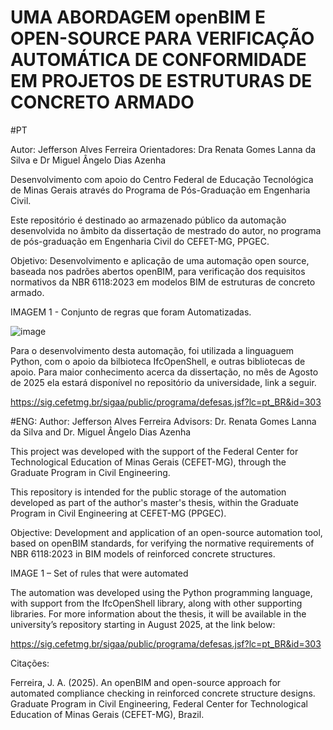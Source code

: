 # UMA ABORDAGEM openBIM E OPEN-SOURCE PARA VERIFICAÇÃO  AUTOMÁTICA DE CONFORMIDADE EM PROJETOS DE ESTRUTURAS DE CONCRETO ARMADO

#PT 

Autor: Jefferson Alves Ferreira 
Orientadores: Dra Renata Gomes Lanna da Silva e Dr Miguel Ângelo Dias Azenha 

Desenvolvimento com apoio do Centro Federal de Educação Tecnológica de Minas Gerais através do Programa de Pós-Graduação em Engenharia Civil. 

Este repositório é  destinado ao armazenado público da automação desenvolvida no âmbito da dissertação de mestrado do autor, no programa de pós-graduação em Engenharia Civil do CEFET-MG, PPGEC. 

Objetivo: Desenvolvimento e  aplicação de uma automação open source, baseada nos padrões abertos openBIM, para verificação dos requisitos normativos da  NBR 6118:2023 em modelos BIM de estruturas de concreto armado.

IMAGEM 1 - Conjunto de regras que foram Automatizadas. 

![image](https://github.com/user-attachments/assets/0bfd1bf9-7b1d-45b0-854c-8c498afacad9)


Para o desenvolvimento desta automação, foi utilizada a linguaguem Python, com o apoio da bilbioteca IfcOpenShell, e outras bibliotecas de apoio. Para maior conhecimento acerca da dissertação, no mês de Agosto de 2025 ela estará disponível no repositório da universidade, link a seguir. 

https://sig.cefetmg.br/sigaa/public/programa/defesas.jsf?lc=pt_BR&id=303


#ENG:
Author: Jefferson Alves Ferreira
Advisors: Dr. Renata Gomes Lanna da Silva and Dr. Miguel Ângelo Dias Azenha

This project was developed with the support of the Federal Center for Technological Education of Minas Gerais (CEFET-MG), through the Graduate Program in Civil Engineering.

This repository is intended for the public storage of the automation developed as part of the author's master's thesis, within the Graduate Program in Civil Engineering at CEFET-MG (PPGEC).

Objective: Development and application of an open-source automation tool, based on openBIM standards, for verifying the normative requirements of NBR 6118:2023 in BIM models of reinforced concrete structures.

IMAGE 1 – Set of rules that were automated

The automation was developed using the Python programming language, with support from the IfcOpenShell library, along with other supporting libraries. For more information about the thesis, it will be available in the university’s repository starting in August 2025, at the link below:

https://sig.cefetmg.br/sigaa/public/programa/defesas.jsf?lc=pt_BR&id=303

Citações:

Ferreira, J. A. (2025). An openBIM and open-source approach for automated compliance checking in reinforced concrete structure designs. Graduate Program in Civil Engineering, Federal Center for Technological Education of Minas Gerais (CEFET-MG), Brazil.
